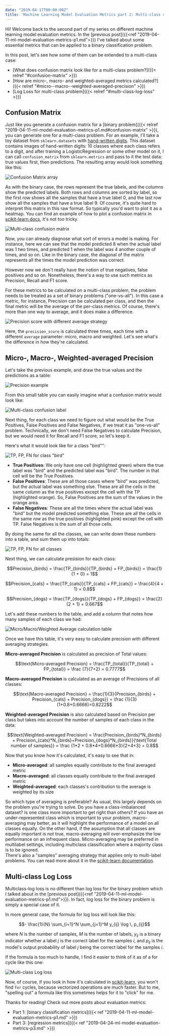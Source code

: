 ```yaml
---
date: "2019-04-17T00:00:00Z"
title: 'Machine Learning Model Evaluation Metrics part 2: Multi-class classification'
---
```


Hi! Welcome back to the second part of my series on different machine learning model evaluation metrics. In the [previous 
post]({{<ref "2019-04-11-ml-model-evaluation-metrics-p1.md">}}) I've talked about some essential metrics that can be applied 
to a binary classification problem. 

In this post, let's see how some of them can be extended to a multi-class case:
* [What does confusion matrix look like for a multi-class problem?]({{< relref "#confusion-matrix" >}})
* [How are micro-, macro- and weighted-averaged metrics calculated?]({{< relref "#micro--macro--weighted-averaged-precision" >}}) 
* [Log Loss for multi-class problem]({{< relref "#multi-class-log-loss" >}})

## Confusion Matrix
Just like you generate a confusion matrix for a [binary problem]({{< relref "2019-04-11-ml-model-evaluation-metrics-p1.md#confusion-matrix" >}}), 
you can generate one for a multi-class problem. 
For an example, I'll take a toy dataset from `sklearn.datasets` with [hand-written digits](https://scikit-learn.org/stable/datasets/index.html#digits-dataset).
This dataset contains images of hand-written digits: 10 classes where each class refers to a digit, and after training 
a LogisticRegression or some other model on it, I can call `confusion_matrix` from `sklearn.metrics` and pass to it the 
test data: true values first, then predictions. The resulting array would look something like this: 

![Confusion Matrix array](/images/metrics/confusion-matrix-array.png) 

As with the binary case, the rows represent the true labels, and the columns show the predicted labels. Both rows and 
columns are sorted by label, so the first row shows all the samples that have a true label 0, and the last row show all 
the samples that have a true label 9.
Of course, it's quite hard to interpret this matrix in this raw format. So typically you'd want to plot it as a heatmap. 
You can find an example of how to plot a confusion matrix in [scikit-learn docs](https://scikit-learn.org/stable/auto_examples/model_selection/plot_confusion_matrix.html), 
it's not too tricky. 

![Multi-class confusion matrix](/images/metrics/confusion_matrix.png)

Now, you can already diagnose what sort of errors a model is making. For instance, here we can see that the model predicted 
8 when the actual label was 1 two times, and predicted 1 when the label was 4 another couple of times, and so on. 
Like in the binary case, the diagonal of the matrix represents all the times the model prediction was correct. 

However now we don't really have the notion of true negatives, false positives and so on. Nonetheless, there's a way to use 
such metrics as Precision, Recall and F1 score. 

For these metrics to be calculated on a multi-class problem, the problem needs to be treated as a set of binary problems 
("one-vs-all"). In this case a metric, for instance, Precision can be calculated per class, and then the final metric will 
be the average of the per-class metrics. Of course, there's more than one way to average, and it does make a difference. 

![Precision score with different average strategy](/images/metrics/precision-average.png)

Here, the `precision_score` is calculated three times, each time with a different `average` parameter: micro, macro and weighted.
Let's see what's the difference in how they're calculated. 
 
## Micro-, Macro-, Weighted-averaged Precision
Let's take the previous example, and draw the true values and the predictions as a table: 

![Precision example](/images/metrics/bird-cat-dog.png)

From this small table you can easily imagine what a confusion matrix would look like: 

![Multi-class confusion label](/images/metrics/bird-confusion.png)

Next thing, for each class we need to figure out what would be the True Positives, False Positives and False Negatives, 
if we treat it as "one-vs-all" problem. Technically, we don't need False Negatives to calculate Precision, but we would 
need it for Recall and F1 score, so let's keep it. 

Here's what it would look like for a class "bird"":

![TP, FP, FN for class "bird"](/images/metrics/bird-tp-fp-fn.png)

* **True Positives**: We only have one cell (highlighted green) where the true label was "bird" and the predicted label 
was "bird". The number in that cell will be the True Positives. 
* **False Positives**: These are all those cases where "bird" was predicted, but the actual label was something else. 
These are all the cells in the same *column* as the true positives except the cell with the TP (highlighted orange). 
So, False Positives are the sum of the values in the orange area. 
* **False Negatives**: These are all the times where the actual label was "bird" but the model predicted something else. 
These are all the cells in the same *row* as the true positives (highlighted pink) except the cell with TP. False 
Negatives is the sum of all those cells. 

By doing the same for all the classes, we can write down these numbers into a table, and sum them up into totals:

![TP, FP, FN for all classes](/images/metrics/tp-fp-fn-table.png)

Next thing, we can calculate presision for each class: 

$$Precision_{birds} = \frac{TP_{birds}}{TP_{birds} + FP_{birds}} = \frac{1}{1 + 0} = 1$$

$$Precision_{cats} = \frac{TP_{cats}}{TP_{cats} + FP_{cats}} = \frac{4}{4 + 1} = 0.8$$

$$Precision_{dogs} = \frac{TP_{dogs}}{TP_{dogs} + FP_{dogs}} = \frac{2}{2 + 1} = 0.667$$

Let's add these numbers to the table, and add a column that notes how many samples of each class we had:

![Micro/Macro/Weighted Average calculation table](/images/metrics/micro-macro-table.png)

Once we have this table, it's very easy to calculate precision with different averaging strategies.

**Micro-averaged Precision** is calculated as precision of Total values:

$$\text{Micro-averaged Precision} = \frac{TP_{total}}{TP_{total} + FP_{total}} = \frac {7}{7+2} = 0.7777$$

**Macro-averaged Precision** is calculated as an average of Precisions of all classes: 

$$\text{Macro-averaged Precision} = \frac{1}{3}{Precision_{birds} + Precision_{cats} + Precision_{dogs}} = \frac {1}{3}(1+0.8+0.6666)=0.8222$$

**Weighted-averaged Precision** is also calculated based on Precision per class but takes into account the number of 
samples of each class in the data:

$$\text{Weighted-averaged Precision} = \frac{Precision_{birds}*N_{birds} + Precision_{cats}*N_{birds}+Precision_{dogs}*N_{birds}}{\text{Total number of samples}} = \frac {1*2 + 0.8*4+0.6666*3}{2+4+3} = 0.8$$

Now that you know how it's calculated, it's easy to see that in:

* **Micro-averaged**: all samples equally contribute to the final averaged metric
* **Macro-averaged**: all classes equally contribute to the final averaged metric
* **Weighted-averaged**: each classes's contribution to the average is weighted by its size

So which type of averaging is preferable? As usual, this largely depends on the problem you're trying to solve. 
Do you have a class-imbalanced dataset? Is one class more important to get right than others? 
If you have an under-represented class which is important to your problem, macro-averaging may better, as it will 
highlight the performance of a model on all classes equally. 
On the other hand, if the assumption that all classes are equally important is not true, macro-averaging will 
over-emphasize the low performance on an infrequent class. 
Micro-averaging may be preferred in multilabel settings, including multiclass classification where a majority class is to be ignored.   
There's also a "samples" averaging strategy that applies only to multi-label problems. You can read more about it in the 
[scikit-learn documentation](https://scikit-learn.org/stable/modules/model_evaluation.html#from-binary-to-multiclass-and-multilabel).

## Multi-class Log Loss
Multiclass-log loss is no different than log loss for the binary problem which I talked about in the [previous post]({{<ref "2019-04-11-ml-model-evaluation-metrics-p1.md">}}). 
In fact, log loss for the binary problem is simply a special case of it. 

In more general case, the formula for log loss will look like this: 

$$- \frac{1}{N} \sum_{i=1}^N \sum_{j=1}^M y_{ij} \log \, p_{ij}$$

where $N$ is the number of samples, $M$ is the number of labels, $y_{ij}$ is a binary indicator whether a label $j$ is 
the correct label for the samples $i$, and $p_{ij}$ is the model's output probability of label $j$ being the correct label 
for the samples $i$. 

If the formula is too much to handle, I find it easier to think of it as of a for cycle like this one: 

![Multi-class Log loss](/images/metrics/multi-class-log-loss.png)

Now, of course, if you look in how it's calculated in [scikit-learn](https://github.com/scikit-learn/scikit-learn/blob/301076e77b648ea3d715eb823ac006ec0d88e8c3/sklearn/metrics/classification.py#L2053), 
you won't find `for` cycles, because vectorized operations are much faster. But to me, "spelling out" a formula like 
this sometimes helps for it to "click" for me.

Thanks for reading! 
Check out more posts about evaluation metrics: 
* Part 1:  [binary classification metrics]({{< ref "2019-04-11-ml-model-evaluation-metrics-p1.md" >}})
* Part 3: [regression metrics]({{< ref "2019-04-24-ml-model-evaluation-metrics-p3.md" >}})

  
 
 
